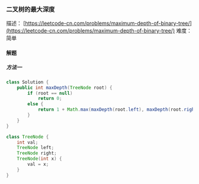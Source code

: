 ### 二叉树的最大深度

描述： [https://leetcode-cn.com/problems/maximum-depth-of-binary-tree/](https://leetcode-cn.com/problems/maximum-depth-of-binary-tree/)
难度： 简单 

#### 解题

##### 方法一

```java
class Solution {
    public int maxDepth(TreeNode root) {
        if (root == null)
            return 0;
        else {
            return 1 + Math.max(maxDepth(root.left), maxDepth(root.right));
        }
    }
}

class TreeNode {
    int val;
    TreeNode left;
    TreeNode right;
    TreeNode(int x) {
        val = x;
    }
}
```

